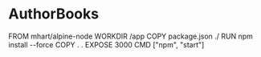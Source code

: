 # AuthorBooks


FROM mhart/alpine-node
WORKDIR /app
COPY package.json ./
RUN npm install --force
COPY . .
EXPOSE 3000
CMD ["npm", "start"]
